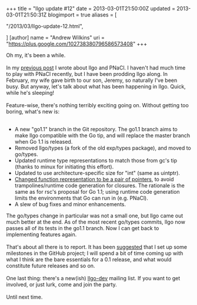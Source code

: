 +++
title = "llgo update #12"
date = 2013-03-01T21:50:00Z
updated = 2013-03-01T21:50:31Z
blogimport = true 
aliases = [

  "/2013/03/llgo-update-12.html",

]
[author]
	name = "Andrew Wilkins"
	uri = "https://plus.google.com/102738380796586573408"
+++

Oh my, it's been a while.<br /><br />In my <a href="http://blog.awilkins.id.au/2012/12/go-in-browser-llgo-does-pnacl.html">previous post</a>&nbsp;I wrote about llgo and PNaCl. I haven't had much time to play with PNaCl recently, but I have been prodding llgo along. In February, my wife gave birth to our son, Jeremy, so naturally I've been busy. But anyway, let's talk about what has been happening in llgo. Quick, while he's sleeping!<br /><br />Feature-wise, there's nothing terribly exciting going on. Without getting too boring, what's new is:<br /><br /><ul><li>A new "go1.1" branch in the Git repository. The go1.1 branch aims to make llgo compatible with the Go tip, and will replace the master branch when Go 1.1 is released.</li><li>Removed llgo/types (a fork of the old exp/types package), and moved to go/types.</li><li>Updated runtime type representations to match those from gc's tip (thanks to minux for initiating this effort).</li><li>Updated to use architecture-specific size for "int" (same as uintptr).</li><li><a href="https://github.com/axw/llgo/commit/e26ff1f4a7ea661ff77b12a4cb7273f770d5a928">Changed function representation to be a pair of pointers</a>, to avoid trampolines/runtime code generation for closures. The rationale is the same as for rsc's proposal for Go 1.1; using runtime code generation limits the environments that Go can run in (e.g. PNaCl).</li><li>A slew of bug fixes and minor enhancements.</li></ul><div>The go/types change in particular was not a small one, but llgo came out much better at the end. As of the most recent go/types commits, llgo now passes all of its tests in the go1.1 branch. Now I can get back to implementing features again.</div><div><br /></div><div>That's about all there is to report. It has been <a href="https://github.com/axw/llgo/issues/26#issuecomment-13347764">suggested</a>&nbsp;that I set up some milestones in the GitHub project; I will spend a bit of time coming up with what I think are the bare essentials for a 0.1 release, and what would constitute future releases and so on.</div><div><br /></div><div>One last thing: there's a new(ish) <a href="https://groups.google.com/forum/?fromgroups#!forum/llgo-dev">llgo-dev</a> mailing list. If you want to get involved, or just lurk, come and join the party.</div><div><br /></div><div>Until next time.</div>
